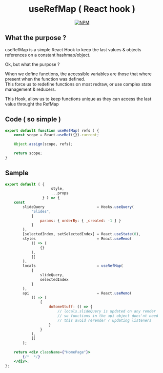 <h1 align="center">
 useRefMap ( React hook )
</h1>
<p align="center">
<a href="https://www.npmjs.com/package/use-ref-map">
<img src="https://img.shields.io/npm/v/use-ref-map.svg" alt="NPM" /></a>
</p>

## What the purpose ?

useRefMap is a simple React Hook to keep the last values & objects references on a constant hashmap/object.

Ok, but what the purpose ?

When we define functions, the accessible variables are those that where present when the function was defined.<br/>
This force us to redefine functions on most redraw, or use complex state management & reducers.

This Hook, allow us to keep functions unique as they can access the last value throught the RefMap

## Code ( so simple )

```jsx
export default function useRefMap( refs ) {
	const scope = React.useRef({}).current;
	
	Object.assign(scope, refs);
	
	return scope;
}
```

## Sample

```jsx
export default ( {
	                 style,
	                 ...props
                 } ) => {
	const
		slideQuery                        = Hooks.useQuery(
			"Slides",
			{
				params: { orderBy: { _created: -1 } }
			}
		),
		[selectedIndex, setSelectedIndex] = React.useState(0),
		styles                            = React.useMemo(
			() => (
				{}
			),
			[]
		),
		locals                            = useRefMap(
			{
				slideQuery,
				selectedIndex
			}
		),
		api                               = React.useMemo(
			() => (
				{
					doSomeStuff: () => {
						// locals.slideQuery is updated on any render
						// so functions in the api object does'nt need to be re-created
						// this avoid rerender / updating listeners 
					}
				}
			),
			[]
		);
	
	return <div className={"HomePage"}>
		{/*  */}
	</div>;
};
```
